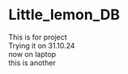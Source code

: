 # Little_lemon_DB
This is for project
<br>
Trying it on 31.10.24
<br>
now on laptop
<br>
this is another
